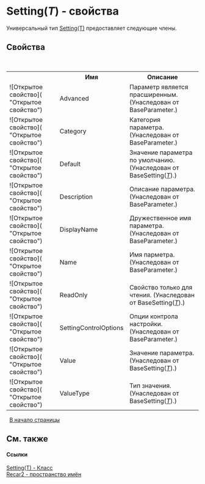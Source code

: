 # Setting(*T*) - свойства
 

Универсальный тип <a href="76bcfcc2-d123-a60f-de58-e3e65126f7c7">Setting(T)</a> предоставляет следующие члены.


## Свойства
&nbsp;<table><tr><th></th><th>Имя</th><th>Описание</th></tr><tr><td>![Открытое свойство]( "Открытое свойство")</td><td>Advanced</td><td>
Параметр является прасширенным.
 (Унаследован от BaseParameter.)</td></tr><tr><td>![Открытое свойство]( "Открытое свойство")</td><td>Category</td><td>
Категория параметра.
 (Унаследован от BaseParameter.)</td></tr><tr><td>![Открытое свойство]( "Открытое свойство")</td><td>Default</td><td>
Значение параметра по умолчанию.
 (Унаследован от BaseSetting(<a href="76bcfcc2-d123-a60f-de58-e3e65126f7c7">*T*</a>).)</td></tr><tr><td>![Открытое свойство]( "Открытое свойство")</td><td>Description</td><td>
Описание параметра.
 (Унаследован от BaseParameter.)</td></tr><tr><td>![Открытое свойство]( "Открытое свойство")</td><td>DisplayName</td><td>
Дружественное имя параметра.
 (Унаследован от BaseParameter.)</td></tr><tr><td>![Открытое свойство]( "Открытое свойство")</td><td>Name</td><td>
Имя парметра.
 (Унаследован от BaseParameter.)</td></tr><tr><td>![Открытое свойство]( "Открытое свойство")</td><td>ReadOnly</td><td>
Свойство только для чтения.
 (Унаследован от BaseSetting(<a href="76bcfcc2-d123-a60f-de58-e3e65126f7c7">*T*</a>).)</td></tr><tr><td>![Открытое свойство]( "Открытое свойство")</td><td>SettingControlOptions</td><td>
Опции контрола настройки.
 (Унаследован от BaseParameter.)</td></tr><tr><td>![Открытое свойство]( "Открытое свойство")</td><td>Value</td><td>
Значение параметра.
 (Унаследован от BaseSetting(<a href="76bcfcc2-d123-a60f-de58-e3e65126f7c7">*T*</a>).)</td></tr><tr><td>![Открытое свойство]( "Открытое свойство")</td><td>ValueType</td><td>
Тип значения.
 (Унаследован от BaseSetting(<a href="76bcfcc2-d123-a60f-de58-e3e65126f7c7">*T*</a>).)</td></tr></table>&nbsp;
<a href="#setting(*t*)---свойства">В начало страницы</a>

## См. также


#### Ссылки
<a href="76bcfcc2-d123-a60f-de58-e3e65126f7c7">Setting(T) - Класс</a><br /><a href="0dd0c505-07fc-c3e8-128c-d1a0701f2a29">Recar2 - пространство имён</a><br />